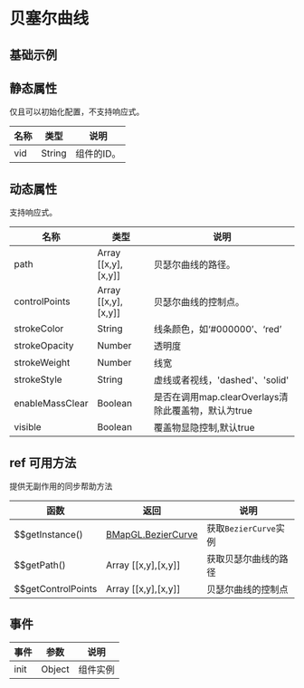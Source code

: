 # 贝塞尔曲线

## 基础示例

<vuep template="#example"></vuep>

<script v-pre type="text/x-template" id="example">

<template>
  <div class="bmap-page-container">
      <el-bmap vid="bmapDemo" :zoom="zoom" :center="center" class="bmap-demo">
        <el-bmap-bezier-curve v-for="line in lines" :events="line.events" :visible="line.visible" :path="line.path" :control-points="line.controlPoints" :stroke-color="line.strokeColor" :stroke-style="line.strokeStyle" :events="line.events" :stroke-opacity="line.strokeOpacity"></el-bmap-bezier-curve>
      </el-bmap>
      <button @click="toggleVisible">切换显隐</button>
    </div>
  </template>

  <style>
    .bmap-demo {
      height: 300px;
    }
  </style>

  <script>
    module.exports = {
      data () {
        return {
          zoom: 12,
          center: [116.380298, 39.907771],
          lines: [
            {
              path: [
                [116.39, 39.91],
                [116.380298, 39.907771],
                [116.385298, 39.907771]
              ],
              controlPoints: [
                [116.37, 39.91],
                [116.38, 39.90],
                [116.40, 39.90]
              ],
              visible: true,
              strokeDasharray: [10, 10],
              strokeColor: "#ff33ff", //线颜色
              strokeOpacity: 1, //线透明度
              strokeWeight: 3, //线宽
              strokeStyle: "solid", //线样式
              events: {
                click: () => {
                  alert('click');
                }
              }
            }
          ]
        }
      },
      methods: {
        toggleVisible() {
            this.lines[0].visible = !this.lines[0].visible;
        }
      }
    };
  </script>

</script>


## 静态属性
仅且可以初始化配置，不支持响应式。

名称 | 类型 | 说明
---|---|---|
vid | String | 组件的ID。


## 动态属性
支持响应式。

名称 | 类型 | 说明
---|---|---|
path | Array [[x,y],[x,y]] | 贝瑟尔曲线的路径。
controlPoints | Array [[x,y],[x,y]] | 贝瑟尔曲线的控制点。
strokeColor | String | 线条颜色，如‘#000000’、‘red’
strokeOpacity | Number | 透明度
strokeWeight | Number | 线宽
strokeStyle | String | 虚线或者视线，'dashed'、'solid'
enableMassClear | Boolean | 是否在调用map.clearOverlays清除此覆盖物，默认为true
visible | Boolean | 覆盖物显隐控制,默认true

## ref 可用方法
提供无副作用的同步帮助方法

函数 | 返回 | 说明
---|---|---|
$$getInstance() | [BMapGL.BezierCurve](http://lbsyun.baidu.com/cms/jsapi/reference/jsapi_webgl_1_0.html#a3b18) | 获取`BezierCurve`实例
$$getPath() | Array [[x,y],[x,y]] | 获取贝瑟尔曲线的路径
$$getControlPoints | Array [[x,y],[x,y]] | 贝瑟尔曲线的控制点

## 事件

事件 | 参数 | 说明
---|---|---|
init | Object | 组件实例
